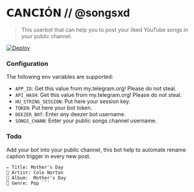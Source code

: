 # 𝗖𝗔𝗡𝗖𝗜Ó𝗡 // @songsxd 
> This userbot that can help you to post your liked YouTube songs in your public channel.

[![Deploy](https://www.herokucdn.com/deploy/button.svg)](https://heroku.com/deploy)

### Configuration

The following env variables are supported:

 - `APP_ID`: Get this value from my.telegram.org! Please do not steal.
 - `API_HASH`: Get this value from my.telegram.org! Please do not steal.
 - `HU_STRING_SESSION`: Put here your session key.
 - `TOKEN`: Put here your bot token. 
 - `DEEZER_BOT`: Enter any deezer bot username. 
 - `SONGS_CHANN`: Enter your public songs channel username.
 
 ### Todo
 Add your bot into your public channel, this bot help to automate rename caption trigger in every new post.
 ```
 ✏️ Title: Mother's Day
 👤 Artist: Cole Norton
 💽 Album:  Mother's Day
 🎼 Genre: Pop ```

